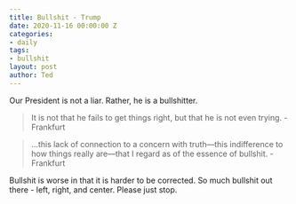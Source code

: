 ```yaml
---
title: Bullshit - Trump
date: 2020-11-16 00:00:00 Z
categories:
- daily
tags:
- bullshit
layout: post
author: Ted
---
```


Our President is not a liar. Rather, he is a bullshitter. 

> It is not that he fails to get things right, but that he is not even trying. - Frankfurt

> ...this lack of connection to a concern with truth—this indifference to how things really are—that I regard as of the essence of bullshit. - Frankfurt

Bullshit is worse in that it is harder to be corrected. So much bullshit out there - left, right, and center. Please just stop.
